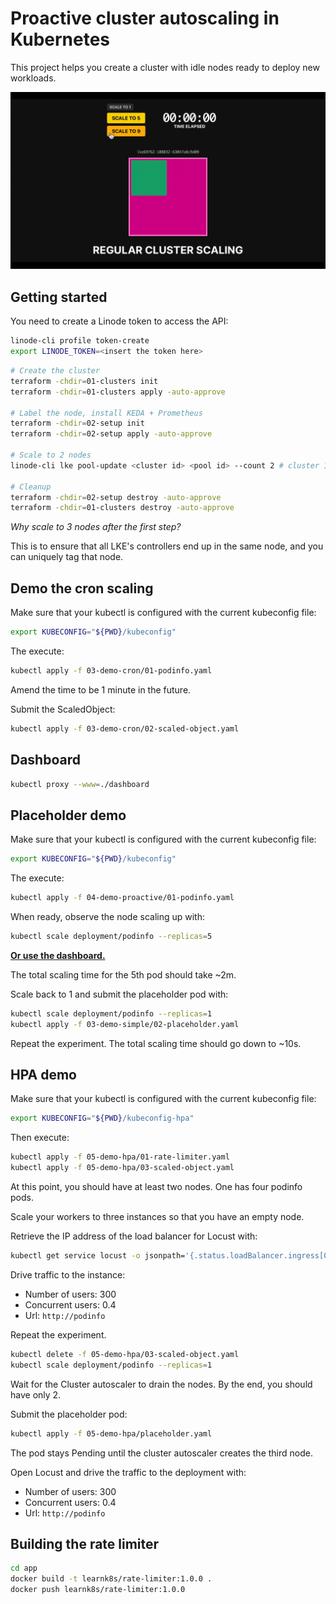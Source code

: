# Proactive cluster autoscaling in Kubernetes

This project helps you create a cluster with idle nodes ready to deploy new workloads.

![Proactively autoscaling in Kubernetes](assets/preview.gif)

## Getting started

You need to create a Linode token to access the API:

```bash
linode-cli profile token-create
export LINODE_TOKEN=<insert the token here>
```

```bash
# Create the cluster
terraform -chdir=01-clusters init
terraform -chdir=01-clusters apply -auto-approve

# Label the node, install KEDA + Prometheus
terraform -chdir=02-setup init
terraform -chdir=02-setup apply -auto-approve

# Scale to 2 nodes
linode-cli lke pool-update <cluster id> <pool id> --count 2 # cluster 1

# Cleanup
terraform -chdir=02-setup destroy -auto-approve
terraform -chdir=01-clusters destroy -auto-approve
```

_Why scale to 3 nodes after the first step?_

This is to ensure that all LKE's controllers end up in the same node, and you can uniquely tag that node.

## Demo the cron scaling

Make sure that your kubectl is configured with the current kubeconfig file:

```bash
export KUBECONFIG="${PWD}/kubeconfig"
```

The execute:

```bash
kubectl apply -f 03-demo-cron/01-podinfo.yaml
```

Amend the time to be 1 minute in the future.

Submit the ScaledObject:

```bash
kubectl apply -f 03-demo-cron/02-scaled-object.yaml
```

## Dashboard

```bash
kubectl proxy --www=./dashboard
```

## Placeholder demo

Make sure that your kubectl is configured with the current kubeconfig file:

```bash
export KUBECONFIG="${PWD}/kubeconfig"
```

The execute:

```bash
kubectl apply -f 04-demo-proactive/01-podinfo.yaml
```

When ready, observe the node scaling up with:

```bash
kubectl scale deployment/podinfo --replicas=5
```

[**Or use the dashboard.**](#dashboard)

The total scaling time for the 5th pod should take ~2m.

Scale back to 1 and submit the placeholder pod with:

```bash
kubectl scale deployment/podinfo --replicas=1
kubectl apply -f 03-demo-simple/02-placeholder.yaml
```

Repeat the experiment. The total scaling time should go down to ~10s.

## HPA demo

Make sure that your kubectl is configured with the current kubeconfig file:

```bash
export KUBECONFIG="${PWD}/kubeconfig-hpa"
```

Then execute:

```bash
kubectl apply -f 05-demo-hpa/01-rate-limiter.yaml
kubectl apply -f 05-demo-hpa/03-scaled-object.yaml
```

At this point, you should have at least two nodes. One has four podinfo pods.

Scale your workers to three instances so that you have an empty node.

Retrieve the IP address of the load balancer for Locust with:

```bash
kubectl get service locust -o jsonpath='{.status.loadBalancer.ingress[0].ip}'
```

Drive traffic to the instance:

- Number of users: 300
- Concurrent users: 0.4
- Url: `http://podinfo`

Repeat the experiment.

```bash
kubectl delete -f 05-demo-hpa/03-scaled-object.yaml
kubectl scale deployment/podinfo --replicas=1
```

Wait for the Cluster autoscaler to drain the nodes. By the end, you should have only 2.

Submit the placeholder pod:

```bash
kubectl apply -f 05-demo-hpa/placeholder.yaml
```

The pod stays Pending until the cluster autoscaler creates the third node.

Open Locust and drive the traffic to the deployment with:

- Number of users: 300
- Concurrent users: 0.4
- Url: `http://podinfo`

## Building the rate limiter

```bash
cd app
docker build -t learnk8s/rate-limiter:1.0.0 .
docker push learnk8s/rate-limiter:1.0.0
```
